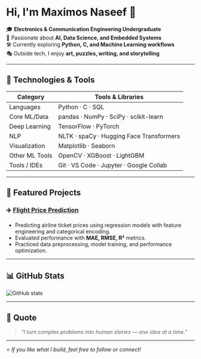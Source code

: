 # Hi, I'm Maximos Naseef 👋

🎓 **Electronics & Communication Engineering Undergraduate**  
🤖 Passionate about **AI, Data Science, and Embedded Systems**  
🛠 Currently exploring **Python, C, and Machine Learning workflows**  
🎭 Outside tech, I enjoy **art, puzzles, writing, and storytelling**

---

## 🔧 Technologies & Tools

| Category        | Tools & Libraries |
|----------------|------------------|
| Languages       | Python · C · SQL |
| Core ML/Data    | pandas · NumPy · SciPy · scikit-learn |
| Deep Learning   | TensorFlow · PyTorch |
| NLP             | NLTK · spaCy · Hugging Face Transformers |
| Visualization   | Matplotlib · Seaborn |
| Other ML Tools  | OpenCV · XGBoost · LightGBM |
| Tools / IDEs    | Git · VS Code · Jupyter · Google Collab |

---
## 📌 Featured Projects

### ✈️ [Flight Price Prediction](https://github.com/maxemosnassef-dotcom/flight-price-prediction)  
- Predicting airline ticket prices using regression models with feature engineering and categorical encoding.  
- Evaluated performance with **MAE, RMSE, R²** metrics.  
- Practiced data preprocessing, model training, and performance optimization.  


---


## 📊 GitHub Stats

![GitHub stats](https://github-readme-stats.vercel.app/api?username=maxemosnassef-dotcom&show_icons=true&hide_border=true)

---

## 💬 Quote

> *“I turn complex problems into human stories — one idea at a time.”*

---

⭐ *If you like what I build, feel free to follow or connect!*
